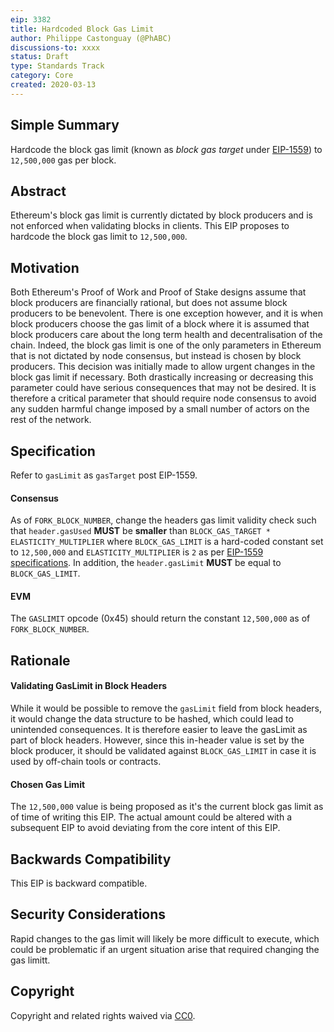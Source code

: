 ```yaml
---
eip: 3382
title: Hardcoded Block Gas Limit
author: Philippe Castonguay (@PhABC)
discussions-to: xxxx
status: Draft
type: Standards Track
category: Core
created: 2020-03-13
---
```


## Simple Summary

Hardcode the block gas limit (known as *block gas target* under [EIP-1559](https://github.com/ethereum/EIPs/blob/master/EIPS/eip-1559.md)) to `12,500,000` gas per block.

## Abstract

Ethereum's block gas limit is currently dictated by block producers and is not enforced when validating blocks in clients. This EIP proposes to hardcode the block gas limit to `12,500,000`.

## Motivation

Both Ethereum's Proof of Work and Proof of Stake designs assume that block producers are financially rational, but does not assume block producers to be benevolent. There is one exception however, and it is when block producers choose the gas limit of a block where it is assumed that block producers care about the long term health and decentralisation of the chain. Indeed, the block gas limit is one of the only parameters in Ethereum that is not dictated by node consensus, but instead is chosen by block producers. This decision was initially made to allow urgent changes in the block gas limit if necessary. Both drastically increasing or decreasing this parameter could have serious consequences that may not be desired. It is therefore a critical parameter that should require node consensus to avoid any sudden harmful change imposed by a small number of actors on the rest of the network.

## Specification
Refer to `gasLimit` as `gasTarget` post EIP-1559.

#### Consensus

As of `FORK_BLOCK_NUMBER`, change the headers gas limit validity check such that `header.gasUsed` **MUST** be **smaller** than `BLOCK_GAS_TARGET * ELASTICITY_MULTIPLIER` where `BLOCK_GAS_LIMIT` is a hard-coded constant set to `12,500,000` and `ELASTICITY_MULTIPLIER` is `2` as per [EIP-1559 specifications](https://github.com/ethereum/EIPs/blob/master/EIPS/eip-1559.md#specification). In addition, the `header.gasLimit` **MUST** be equal to `BLOCK_GAS_LIMIT`.

#### EVM

The `GASLIMIT` opcode (0x45) should return the constant `12,500,000` as of `FORK_BLOCK_NUMBER`.

## Rationale

#### Validating GasLimit in Block Headers

While it would be possible to remove the `gasLimit` field from block headers, it would change the data structure to be hashed, which could lead to unintended consequences. It is therefore easier to leave the gasLimit as part of block headers. However, since this in-header value is set by the block producer, it should be validated against `BLOCK_GAS_LIMIT` in case it is used by off-chain tools or contracts.

#### Chosen Gas Limit

The `12,500,000` value is being proposed as it's the current block gas limit as of time of writing this EIP. The actual amount could be altered with a subsequent EIP to avoid deviating from the core intent of this EIP.

## Backwards Compatibility

This EIP is backward compatible.

## Security Considerations
Rapid changes to the gas limit will likely be more difficult to execute, which could be problematic if an urgent situation arise that required changing the gas limitt.


## Copyright

Copyright and related rights waived via [CC0](https://creativecommons.org/publicdomain/zero/1.0/).
